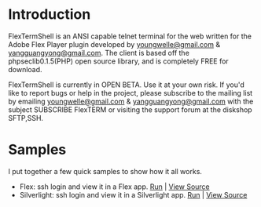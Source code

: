# Introduction #

FlexTermShell is an ANSI capable telnet terminal for the web written for the Adobe Flex Player plugin developed by youngwelle@gmail.com & yangguangyong@gmail.com. The client is based off the phpseclib0.1.5(PHP)  open source library, and is completely FREE for download.


FlexTermShell is currently in OPEN BETA. Use it at your own risk. If you'd like to report bugs or help in the project, please subscribe to the mailing list by emailing youngwelle@gmail.com & yangguangyong@gmail.com with the subject SUBSCRIBE FlexTERM or visiting the support forum at the diskshop SFTP,SSH.

# Samples #
I put together a few quick samples to show how it all works.

  * Flex: ssh login and view it in a Flex app. [Run](http://www.lookbackon.com/weborb/Services/FlexTermShell/flex/released/Main.html) | [View Source](http://code.google.com/p/flextermshell/source/browse/#svn/FlexTermShell/flex/src)
  * Silverlight: ssh login and view it in a Silverlight app. [Run](http://www.lookbackon.com/weborb/Services/FlexTermShell/SilverLight/SilverLight/Bin/Release/TestPage.html) | [View Source](http://code.google.com/p/flextermshell/source/browse/#svn/FlexTermShell/SilverLight)
